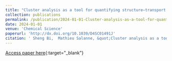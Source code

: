 ```yaml
---
title: "Cluster analysis as a tool for quantifying structure–transport properties in simulations of superconcentrated electrolyte"
collection: publications
permalink: /publication/2024-01-01-Cluster-analysis-as-a-tool-for-quantifying-structuretransport-properties-in-simulations-of-superconcentrated-electrolyte
date: 2024-01-01
venue: 'Chemical Science'
paperurl: 'http://dx.doi.org/10.1039/D4SC01491J'
citation: ' Sheng Bi,  Mathieu Salanne, &quot;Cluster analysis as a tool for quantifying structure–transport properties in simulations of superconcentrated electrolyte.&quot; Chemical Science, 2024.'
---
```

[Access paper here](http://dx.doi.org/10.1039/D4SC01491J){:target="_blank"}
